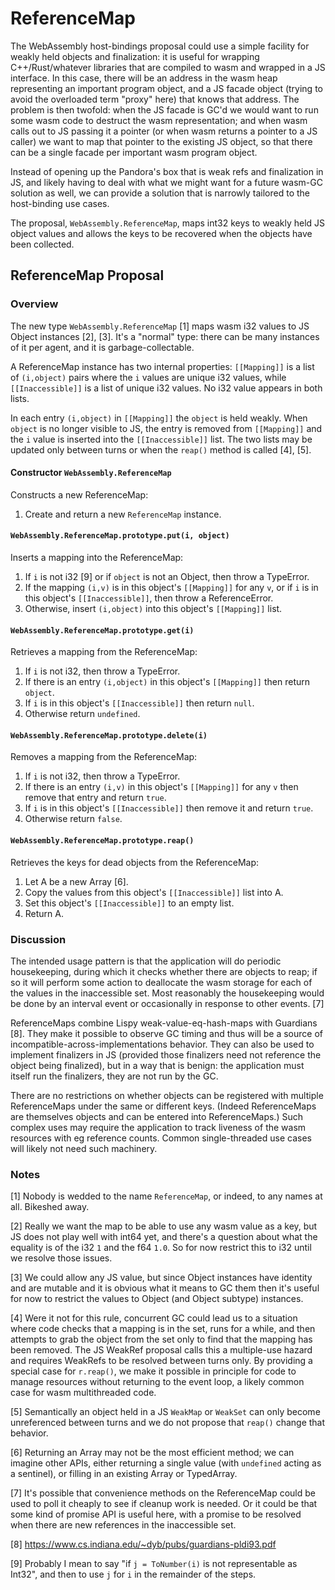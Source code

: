 # ReferenceMap

The WebAssembly host-bindings proposal could use a simple facility for weakly held objects and finalization: it is useful for wrapping C++/Rust/whatever libraries that are compiled to wasm and wrapped in a JS interface.  In this case, there will be an address in the wasm heap representing an important program object, and a JS facade object (trying to avoid the overloaded term "proxy" here) that knows that address.  The problem is then twofold: when the JS facade is GC'd we would want to run some wasm code to destruct the wasm representation; and when wasm calls out to JS passing it a pointer (or when wasm returns a pointer to a JS caller) we want to map that pointer to the existing JS object, so that there can be a single facade per important wasm program object.

Instead of opening up the Pandora's box that is weak refs and finalization in JS, and likely having to deal with what we might want for a future wasm-GC solution as well, we can provide a solution that is narrowly tailored to the host-binding use cases.

The proposal, `WebAssembly.ReferenceMap`, maps int32 keys to weakly held JS object values and allows the keys to be recovered when the objects have been collected.

## ReferenceMap Proposal

### Overview

The new type `WebAssembly.ReferenceMap` [1] maps wasm i32 values to JS Object instances [2], [3].  It's a "normal" type: there can be many instances of it per agent, and it is garbage-collectable.

A ReferenceMap instance has two internal properties: `[[Mapping]]` is a list of `(i,object)` pairs where the `i` values are unique i32 values, while `[[Inaccessible]]` is a list of unique i32 values.  No i32 value appears in both lists.

In each entry `(i,object)` in `[[Mapping]]` the `object` is held weakly.  When `object` is no longer visible to JS, the entry is removed from `[[Mapping]]` and the `i` value is inserted into the `[[Inaccessible]]` list.  The two lists may be updated only between turns or when the `reap()` method is called [4], [5].

#### Constructor `WebAssembly.ReferenceMap`

Constructs a new ReferenceMap:

1. Create and return a new `ReferenceMap` instance.

#### `WebAssembly.ReferenceMap.prototype.put(i, object)`

Inserts a mapping into the ReferenceMap:

1. If `i` is not i32 [9] or if `object` is not an Object, then throw a TypeError.
1. If the mapping `(i,v)` is in this object's `[[Mapping]]` for any `v`, or if `i` is in this object's `[[Inaccessible]]`, then throw a ReferenceError.
1. Otherwise, insert `(i,object)` into this object's `[[Mapping]]` list.

#### `WebAssembly.ReferenceMap.prototype.get(i)`

Retrieves a mapping from the ReferenceMap:

1. If `i` is not i32, then throw a TypeError.
1. If there is an entry `(i,object)` in this object's `[[Mapping]]` then return `object`.
1. If `i` is in this object's `[[Inaccessible]]` then return `null`.
1. Otherwise return `undefined`.

#### `WebAssembly.ReferenceMap.prototype.delete(i)`

Removes a mapping from the ReferenceMap:

1. If `i` is not i32, then throw a TypeError.
1. If there is an entry `(i,v)` in this object's `[[Mapping]]` for any `v` then remove that entry and return `true`.
1. If `i` is in this object's `[[Inaccessible]]` then remove it and return `true`.
1. Otherwise return `false`.

#### `WebAssembly.ReferenceMap.prototype.reap()`

Retrieves the keys for dead objects from the ReferenceMap:

1. Let A be a new Array [6].
1. Copy the values from this object's `[[Inaccessible]]` list into A.
1. Set this object's `[[Inaccessible]]` to an empty list.
1. Return A.

### Discussion

The intended usage pattern is that the application will do periodic housekeeping, during which it checks whether there are objects to reap; if so it will perform some action to deallocate the wasm storage for each of the values in the inaccessible set.  Most reasonably the housekeeping would be done by an interval event or occasionally in response to other events. [7]

ReferenceMaps combine Lispy weak-value-eq-hash-maps with Guardians [8].  They make it possible to observe GC timing and thus will be a source of incompatible-across-implementations behavior.  They can also be used to implement finalizers in JS (provided those finalizers need not reference the object being finalized), but in a way that is benign: the application must itself run the finalizers, they are not run by the GC.

There are no restrictions on whether objects can be registered with multiple ReferenceMaps under the same or different keys.  (Indeed ReferenceMaps are themselves objects and can be entered into ReferenceMaps.)  Such complex uses may require the application to track liveness of the wasm resources with eg reference counts.  Common single-threaded use cases will likely not need such machinery.

### Notes

[1] Nobody is wedded to the name `ReferenceMap`, or indeed, to any names at all.  Bikeshed away.

[2] Really we want the map to be able to use any wasm value as a key, but JS does not play well with int64 yet, and there's a question about what the equality is of the i32 `1` and the f64 `1.0`.  So for now restrict this to i32 until we resolve those issues.

[3] We could allow any JS value, but since Object instances have identity and are mutable and it is obvious what it means to GC them then it's useful for now to restrict the values to Object (and Object subtype) instances.

[4] Were it not for this rule, concurrent GC could lead us to a situation where code checks that a mapping is in the set, runs for a while, and then attempts to grab the object from the set only to find that the mapping has been removed.  The JS WeakRef proposal calls this a multiple-use hazard and requires WeakRefs to be resolved between turns only.  By providing a special case for `r.reap()`, we make it possible in principle for code to manage resources without returning to the event loop, a likely common case for wasm multithreaded code.

[5] Semantically an object held in a JS `WeakMap` or `WeakSet` can only become unreferenced between turns and we do not propose that `reap()` change that behavior.
  
[6] Returning an Array may not be the most efficient method; we can imagine other APIs, either returning a single value (with `undefined` acting as a sentinel), or filling in an existing Array or TypedArray.

[7] It's possible that convenience methods on the ReferenceMap could be used to poll it cheaply to see if cleanup work is needed.  Or it could be that some kind of promise API is useful here, with a promise to be resolved when there are new references in the inaccessible set.

[8] https://www.cs.indiana.edu/~dyb/pubs/guardians-pldi93.pdf

[9] Probably I mean to say "if `j = ToNumber(i)` is not representable as Int32", and then to use `j` for `i` in the remainder of the steps.
